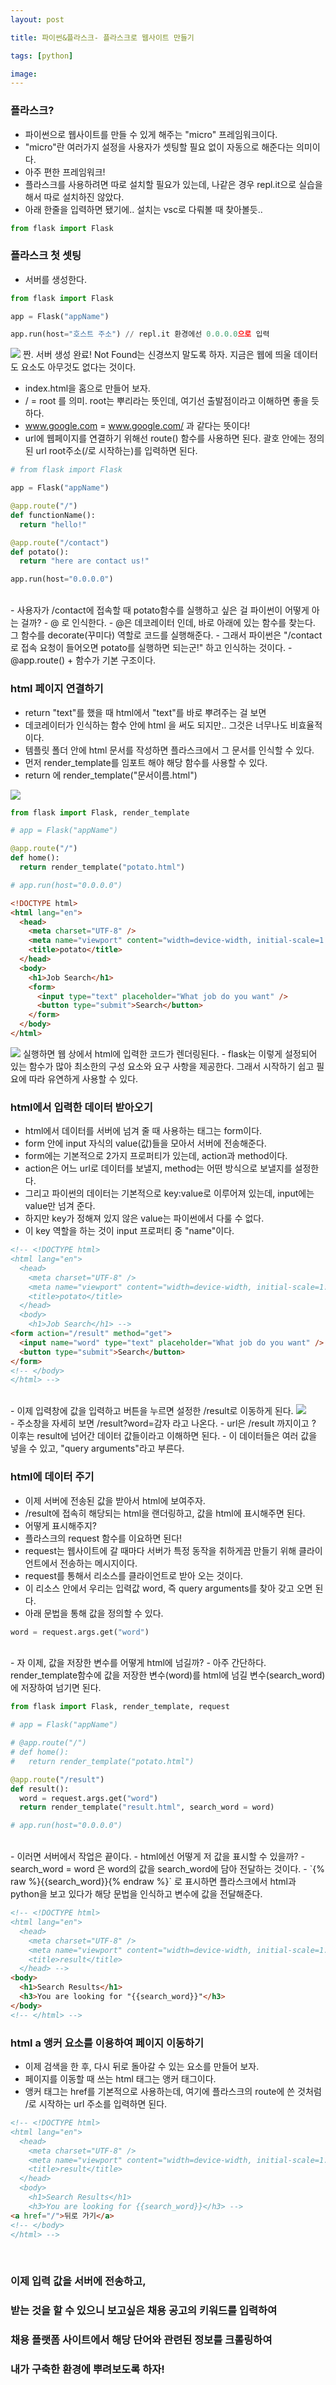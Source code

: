 ```yaml
---
layout: post

title: 파이썬&플라스크- 플라스크로 웹사이트 만들기

tags: [python]

image:
---
```


### 플라스크?

- 파이썬으로 웹사이트를 만들 수 있게 해주는 "micro" 프레임워크이다.
- "micro"란 여러가지 설정을 사용자가 셋팅할 필요 없이 자동으로 해준다는 의미이다.
- 아주 편한 프레임워크!
- 플라스크를 사용하려면 따로 설치할 필요가 있는데, 나같은 경우 repl.it으로 실습을 해서 따로 설치하진 않았다.
- 아래 한줄을 입력하면 됐기에.. 설치는 vsc로 다뤄볼 때 찾아볼듯..

```python
from flask import Flask
```

### 플라스크 첫 셋팅

- 서버를 생성한다.

```python
from flask import Flask

app = Flask("appName")

app.run(host="호스트 주소") // repl.it 환경에선 0.0.0.0으로 입력
```

<img src="/images/posts/flask_01.png">
짠. 서버 생성 완료!
Not Found는 신경쓰지 말도록 하자. 지금은 웹에 띄울 데이터도 요소도 아무것도 없다는 것이다.

<br/>

- index.html을 홈으로 만들어 보자.
- / = root 를 의미. root는 뿌리라는 뜻인데, 여기선 출발점이라고 이해하면 좋을 듯 하다.
- www.google.com = www.google.com/ 과 같다는 뜻이다!
- url에 웹페이지를 연결하기 위해선 route() 함수를 사용하면 된다. 괄호 안에는 정의된 url root주소(/로 시작하는)를 입력하면 된다.

```python
# from flask import Flask

app = Flask("appName")

@app.route("/")
def functionName():
  return "hello!"

@app.route("/contact")
def potato():
  return "here are contact us!"

app.run(host="0.0.0.0")
```

<br/>
- 사용자가 /contact에 접속할 때 potato함수를 실행하고 싶은 걸 파이썬이 어떻게 아는 걸까?
- @ 로 인식한다.
- @은 데코레이터 인데, 바로 아래에 있는 함수를 찾는다. 그 함수를 decorate(꾸미다) 역할로 코드를 실행해준다.
- 그래서 파이썬은 "/contact 로 접속 요청이 들어오면 potato를 실행하면 되는군!" 하고 인식하는 것이다.
- @app.route() + 함수가 기본 구조이다.

### html 페이지 연결하기

- return "text"를 했을 때 html에서 "text"를 바로 뿌려주는 걸 보면
- 데코레이터가 인식하는 함수 안에 html 을 써도 되지만.. 그것은 너무나도 비효율적이다.
- 템플릿 폴더 안에 html 문서를 작성하면 플라스크에서 그 문서를 인식할 수 있다.
- 먼저 render_template를 임포트 해야 해당 함수를 사용할 수 있다.
- return 에 render_template("문서이름.html")

<img src="/images/posts/flask_04.png">

```python
from flask import Flask, render_template

# app = Flask("appName")

@app.route("/")
def home():
  return render_template("potato.html")

# app.run(host="0.0.0.0")
```

```html
<!DOCTYPE html>
<html lang="en">
  <head>
    <meta charset="UTF-8" />
    <meta name="viewport" content="width=device-width, initial-scale=1.0" />
    <title>potato</title>
  </head>
  <body>
    <h1>Job Search</h1>
    <form>
      <input type="text" placeholder="What job do you want" />
      <button type="submit">Search</button>
    </form>
  </body>
</html>
```

<img src="/images/posts/flask_02.png">
실행하면 웹 상에서 html에 입력한 코드가 렌더링된다.
- flask는 이렇게 설정되어 있는 함수가 많아 최소한의 구성 요소와 요구 사항을 제공한다. 그래서 시작하기 쉽고 필요에 따라 유연하게 사용할 수 있다.

### html에서 입력한 데이터 받아오기

- html에서 데이터를 서버에 넘겨 줄 때 사용하는 태그는 form이다.
- form 안에 input 자식의 value(값)들을 모아서 서버에 전송해준다.
- form에는 기본적으로 2가지 프로퍼티가 있는데, action과 method이다.
- action은 어느 url로 데이터를 보낼지, method는 어떤 방식으로 보낼지를 설정한다.
- 그리고 파이썬의 데이터는 기본적으로 key:value로 이루어져 있는데, input에는 value만 넘겨 준다.
- 하지만 key가 정해져 있지 않은 value는 파이썬에서 다룰 수 없다.
- 이 key 역할을 하는 것이 input 프로퍼티 중 "name"이다.

```html
<!-- <!DOCTYPE html>
<html lang="en">
  <head>
    <meta charset="UTF-8" />
    <meta name="viewport" content="width=device-width, initial-scale=1.0" />
    <title>potato</title>
  </head>
  <body>
    <h1>Job Search</h1> -->
<form action="/result" method="get">
  <input name="word" type="text" placeholder="What job do you want" />
  <button type="submit">Search</button>
</form>
<!-- </body>
</html> -->
```

<br/>
- 이제 입력창에 값을 입력하고 버튼을 누르면 설정한 /result로 이동하게 된다.

<img src="/images/posts/flask_03.png">
<br/>
- 주소창을 자세히 보면 /result?word=감자 라고 나온다.
- url은 /result 까지이고 ? 이후는 result에 넘어간 데이터 값들이라고 이해하면 된다.
- 이 데이터들은 여러 값을 넣을 수 있고, "query arguments"라고 부른다.

### html에 데이터 주기

- 이제 서버에 전송된 값을 받아서 html에 보여주자.
- /result에 접속히 해당되는 html을 랜더링하고, 값을 html에 표시해주면 된다.
  <br/>
- 어떻게 표시해주지?
- 플라스크의 request 함수를 이요하면 된다!
- request는 웹사이트에 갈 때마다 서버가 특정 동작을 취하게끔 만들기 위해 클라이언트에서 전송하는 메시지이다.
- request를 통해서 리소스를 클라이언트로 받아 오는 것이다.
- 이 리소스 안에서 우리는 입력값 word, 즉 query arguments를 찾아 갖고 오면 된다.
- 아래 문법을 통해 값을 정의할 수 있다.

```python
word = request.args.get("word")
```

<br/>
- 자 이제, 값을 저장한 변수를 어떻게 html에 넘길까?
- 아주 간단하다. render_template함수에 값을 저장한 변수(word)를 html에 넘길 변수(search_word)에 저장하여 넘기면 된다.

```python
from flask import Flask, render_template, request

# app = Flask("appName")

# @app.route("/")
# def home():
#   return render_template("potato.html")

@app.route("/result")
def result():
  word = request.args.get("word")
  return render_template("result.html", search_word = word)

# app.run(host="0.0.0.0")
```

<br/>
- 이러면 서버에서 작업은 끝이다.
- html에선 어떻게 저 값을 표시할 수 있을까?
- search_word = word 은 word의 값을 search_word에 담아 전달하는 것이다.
- `{% raw %}{{search_word}}{% endraw %}` 로 표시하면 플라스크에서 html과 python을 보고 있다가 해당 문법을 인식하고 변수에 값을 전달해준다.

```html
<!-- <!DOCTYPE html>
<html lang="en">
  <head>
    <meta charset="UTF-8" />
    <meta name="viewport" content="width=device-width, initial-scale=1.0" />
    <title>result</title>
  </head> -->
<body>
  <h1>Search Results</h1>
  <h3>You are looking for "{{search_word}}"</h3>
</body>
<!-- </html> -->
```

### html a 앵커 요소를 이용하여 페이지 이동하기

- 이제 검색을 한 후, 다시 뒤로 돌아갈 수 있는 요소를 만들어 보자.
- 페이지를 이동할 때 쓰는 html 태그는 앵커 태그이다.
- 앵커 태그는 href를 기본적으로 사용하는데, 여기에 플라스크의 route에 쓴 것처럼 /로 시작하는 url 주소를 입력하면 된다.

```html
<!-- <!DOCTYPE html>
<html lang="en">
  <head>
    <meta charset="UTF-8" />
    <meta name="viewport" content="width=device-width, initial-scale=1.0" />
    <title>result</title>
  </head>
  <body>
    <h1>Search Results</h1>
    <h3>You are looking for {{search_word}}</h3> -->
<a href="/">뒤로 가기</a>
<!-- </body>
</html> -->
```

<br/>

### 이제 입력 값을 서버에 전송하고,

### 받는 것을 할 수 있으니 보고싶은 채용 공고의 키워드를 입력하여

### 채용 플랫폼 사이트에서 해당 단어와 관련된 정보를 크롤링하여

### 내가 구축한 환경에 뿌려보도록 하자!

